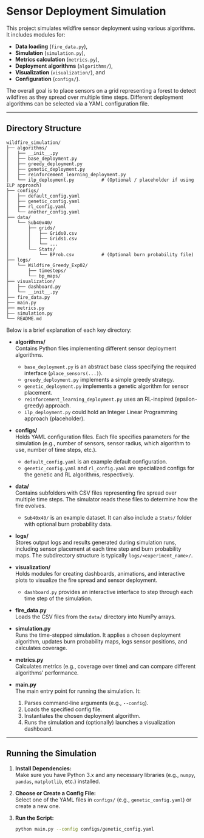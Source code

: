 # Sensor Deployment Simulation

This project simulates wildfire sensor deployment using various algorithms. It includes modules for:
- **Data loading** (`fire_data.py`),
- **Simulation** (`simulation.py`),
- **Metrics calculation** (`metrics.py`),
- **Deployment algorithms** (`algorithms/`),
- **Visualization** (`visualization/`), and
- **Configuration** (`configs/`).

The overall goal is to place sensors on a grid representing a forest to detect wildfires as they spread over multiple time steps. Different deployment algorithms can be selected via a YAML configuration file.

---

## Directory Structure
```
wildfire_simulation/
├── algorithms/
│   ├── __init__.py
│   ├── base_deployment.py
│   ├── greedy_deployment.py
│   ├── genetic_deployment.py
│   ├── reinforcement_learning_deployment.py
│   └── ilp_deployment.py          # (Optional / placeholder if using ILP approach)
├── configs/
│   ├── default_config.yaml
│   ├── genetic_config.yaml
│   ├── rl_config.yaml
│   └── another_config.yaml
├── data/
│   └── Sub40x40/
│       ├── grids/
│       │   ├── Grids0.csv
│       │   ├── Grids1.csv
│       │   └── ...
│       └── Stats/
│           └── BProb.csv          # (Optional burn probability file)
├── logs/
│   └── Wildfire_Greedy_Exp02/
│       ├── timesteps/
│       └── bp_maps/
├── visualization/
│   ├── dashboard.py
│   └── __init__.py
├── fire_data.py
├── main.py
├── metrics.py
├── simulation.py
└── README.md
```

Below is a brief explanation of each key directory:

- **algorithms/**  
  Contains Python files implementing different sensor deployment algorithms.  
  - `base_deployment.py` is an abstract base class specifying the required interface (`place_sensors(...)`).  
  - `greedy_deployment.py` implements a simple greedy strategy.  
  - `genetic_deployment.py` implements a genetic algorithm for sensor placement.  
  - `reinforcement_learning_deployment.py` uses an RL-inspired (epsilon-greedy) approach.  
  - `ilp_deployment.py` could hold an Integer Linear Programming approach (placeholder).

- **configs/**  
  Holds YAML configuration files. Each file specifies parameters for the simulation (e.g., number of sensors, sensor radius, which algorithm to use, number of time steps, etc.).  
  - `default_config.yaml` is an example default configuration.  
  - `genetic_config.yaml` and `rl_config.yaml` are specialized configs for the genetic and RL algorithms, respectively.  

- **data/**  
  Contains subfolders with CSV files representing fire spread over multiple time steps. The simulator reads these files to determine how the fire evolves.  
  - `Sub40x40/` is an example dataset. It can also include a `Stats/` folder with optional burn probability data.

- **logs/**  
  Stores output logs and results generated during simulation runs, including sensor placement at each time step and burn probability maps. The subdirectory structure is typically `logs/<experiment_name>/`.

- **visualization/**  
  Holds modules for creating dashboards, animations, and interactive plots to visualize the fire spread and sensor deployment.  
  - `dashboard.py` provides an interactive interface to step through each time step of the simulation.

- **fire_data.py**  
  Loads the CSV files from the `data/` directory into NumPy arrays.

- **simulation.py**  
  Runs the time-stepped simulation. It applies a chosen deployment algorithm, updates burn probability maps, logs sensor positions, and calculates coverage.

- **metrics.py**  
  Calculates metrics (e.g., coverage over time) and can compare different algorithms’ performance.

- **main.py**  
  The main entry point for running the simulation. It:
  1. Parses command-line arguments (e.g., `--config`).
  2. Loads the specified config file.
  3. Instantiates the chosen deployment algorithm.
  4. Runs the simulation and (optionally) launches a visualization dashboard.

---

## Running the Simulation

1. **Install Dependencies:**  
   Make sure you have Python 3.x and any necessary libraries (e.g., `numpy`, `pandas`, `matplotlib`, etc.) installed.

2. **Choose or Create a Config File:**  
   Select one of the YAML files in `configs/` (e.g., `genetic_config.yaml`) or create a new one.

3. **Run the Script:**  
   ```bash
   python main.py --config configs/genetic_config.yaml

